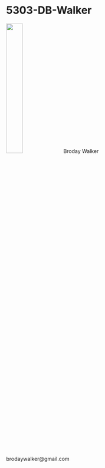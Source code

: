 # 5303-DB-Walker

<img src="SIParCS-Headshots-01.jpg" width="30%" height="30%">
Broday Walker <br/>
brodaywalker@gmail.com
